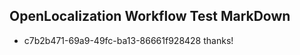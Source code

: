 ## OpenLocalization Workflow Test MarkDown
* c7b2b471-69a9-49fc-ba13-86661f928428 thanks!

<!--HONumber=Aug16_HO4-->


